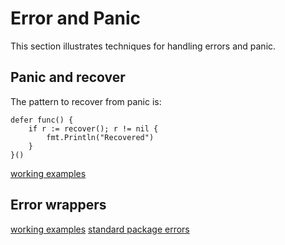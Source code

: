 # Error and Panic

This section illustrates techniques for handling errors and panic.

## Panic and recover

The pattern to recover from panic is:

```
defer func() {
    if r := recover(); r != nil {
        fmt.Println("Recovered")
    }
}()
```

[working examples](../examples/recovery/recovery_test.go)

## Error wrappers

[working examples](../examples/wrap/customs_test.go)
[standard package errors](../examples/wrap/errors_test.go)

